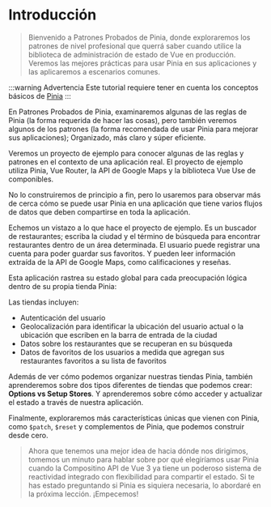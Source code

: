 # Introducción

>Bienvenido a Patrones Probados de Pinia, donde exploraremos los patrones de nivel profesional que querrá saber cuando utilice la biblioteca de administración de estado de Vue en producción. Veremos las mejores prácticas para usar Pinia en sus aplicaciones y las aplicaremos a escenarios comunes.

:::warning Advertencia
Este tutorial requiere tener en cuenta los conceptos básicos de [Pinia](https://pinia.vuejs.org/)
:::

En Patrones Probados de Pinia, examinaremos algunas de las reglas de Pinia (la forma requerida de hacer las cosas), pero también veremos algunos de los patrones (la forma recomendada de usar Pinia para mejorar sus aplicaciones); Organizado, más claro y súper eficiente.

Veremos un proyecto de ejemplo para conocer algunas de las reglas y patrones en el contexto de una aplicación real. El proyecto de ejemplo utiliza Pinia, Vue Router, la API de Google Maps y la biblioteca Vue Use de componibles.

No lo construiremos de principio a fin, pero lo usaremos para observar más de cerca cómo se puede usar Pinia en una aplicación que tiene varios flujos de datos que deben compartirse en toda la aplicación.

Echemos un vistazo a lo que hace el proyecto de ejemplo. Es un buscador de restaurantes; escriba la ciudad y el término de búsqueda para encontrar restaurantes dentro de un área determinada. El usuario puede registrar una cuenta para poder guardar sus favoritos. Y pueden leer información extraída de la API de Google Maps, como calificaciones y reseñas.

Esta aplicación rastrea su estado global para cada preocupación lógica dentro de su propia tienda Pinia:

Las tiendas incluyen:

- Autenticación del usuario
- Geolocalización para identificar la ubicación del usuario actual o la ubicación que escriben en la barra de entrada de la ciudad
- Datos sobre los restaurantes que se recuperan en su búsqueda
- Datos de favoritos de los usuarios a medida que agregan sus restaurantes favoritos a su lista de favoritos

Además de ver cómo podemos organizar nuestras tiendas Pinia, también aprenderemos sobre dos tipos diferentes de tiendas que podemos crear: **Options vs Setup Stores**. Y aprenderemos sobre cómo acceder y actualizar el estado a través de nuestra aplicación.

Finalmente, exploraremos más características únicas que vienen con Pinia, como `$patch`, `$reset` y complementos de Pinia, que podemos construir desde cero.

>Ahora que tenemos una mejor idea de hacia dónde nos dirigimos, tomemos un minuto para hablar sobre por qué elegiríamos usar Pinia cuando la Compositino API de Vue 3 ya tiene un poderoso sistema de reactividad integrado con flexibilidad para compartir el estado. Si te has estado preguntando si Pinia es siquiera necesaria, lo abordaré en la próxima lección. ¡Empecemos!
